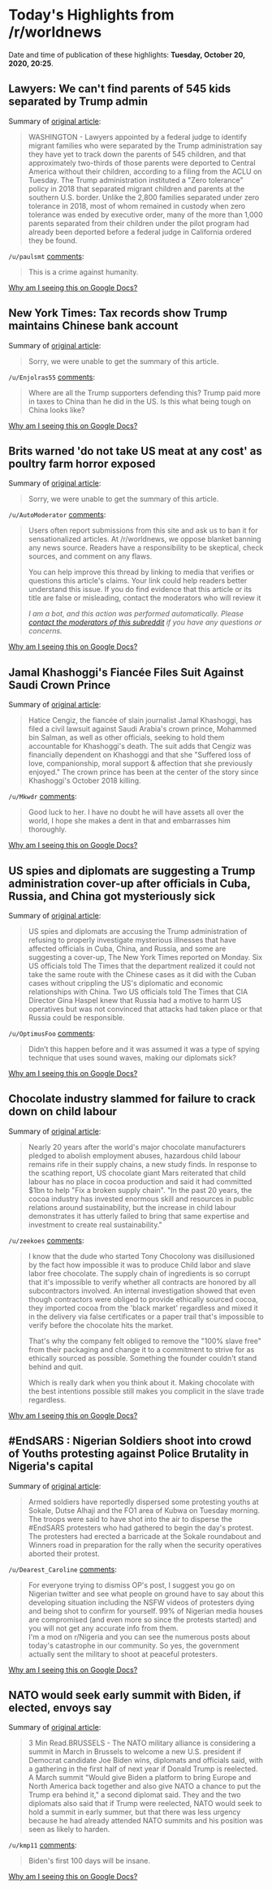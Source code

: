 # Today's Highlights from /r/worldnews

Date and time of publication of these highlights: **Tuesday, October 20, 2020, 20:25**.

## Lawyers: We can't find parents of 545 kids separated by Trump admin

Summary of [original article](https://www.nbcnews.com/politics/immigration/lawyers-say-they-can-t-find-parents-545-migrant-children-n1244066):

> WASHINGTON - Lawyers appointed by a federal judge to identify migrant families who were separated by the Trump administration say they have yet to track down the parents of 545 children, and that approximately two-thirds of those parents were deported to Central America without their children, according to a filing from the ACLU on Tuesday. The Trump administration instituted a "Zero tolerance" policy in 2018 that separated migrant children and parents at the southern U.S. border. Unlike the 2,800 families separated under zero tolerance in 2018, most of whom remained in custody when zero tolerance was ended by executive order, many of the more than 1,000 parents separated from their children under the pilot program had already been deported before a federal judge in California ordered they be found.

`/u/paulsmt` [comments](https://www.reddit.com/r/worldnews/comments/jf1z7s/lawyers_we_cant_find_parents_of_545_kids/):

> This is a crime against humanity.

[Why am I seeing this on Google Docs?](https://docs.google.com/document/d/1Dc6We63vOXIZsc0op-Bt4abqkYjXzOigalQqFxmvvbM/edit?usp=sharing)

## New York Times: Tax records show Trump maintains Chinese bank account

Summary of [original article](https://www.cnn.com/2020/10/20/politics/trump-china-taxes-financial-records/index.html):

> Sorry, we were unable to get the summary of this article.

`/u/Enjolras55` [comments](https://www.reddit.com/r/worldnews/comments/jf3346/new_york_times_tax_records_show_trump_maintains/):

> Where are all the Trump supporters defending this?  Trump paid more in taxes to China than he did in the US. Is this what being tough on China looks like?

[Why am I seeing this on Google Docs?](https://docs.google.com/document/d/1Dc6We63vOXIZsc0op-Bt4abqkYjXzOigalQqFxmvvbM/edit?usp=sharing)

## Brits warned 'do not take US meat at any cost' as poultry farm horror exposed

Summary of [original article](https://www.mirror.co.uk/news/us-news/brits-warned-do-not-take-22872542?utm_source=twitter.com&utm_medium=social&utm_campaign=sharebar):

> Sorry, we were unable to get the summary of this article.

`/u/AutoModerator` [comments](https://www.reddit.com/r/worldnews/comments/jev8wk/brits_warned_do_not_take_us_meat_at_any_cost_as/):

> Users often report submissions from this site and ask us to ban it for sensationalized articles. At /r/worldnews, we oppose blanket banning any news source. Readers have a responsibility to be skeptical, check sources, and comment on any flaws.
> 
> You can help improve this thread by linking to media that verifies or questions this article's claims. Your link could help readers better understand this issue. If you do find evidence that this article or its title are false or misleading, contact the moderators who will review it
> 
> *I am a bot, and this action was performed automatically. Please [contact the moderators of this subreddit](/message/compose/?to=/r/worldnews) if you have any questions or concerns.*

[Why am I seeing this on Google Docs?](https://docs.google.com/document/d/1Dc6We63vOXIZsc0op-Bt4abqkYjXzOigalQqFxmvvbM/edit?usp=sharing)

## Jamal Khashoggi's Fiancée Files Suit Against Saudi Crown Prince

Summary of [original article](https://www.thewrap.com/jamal-khashoggi-fiancee-sues-saudi-arabia-crown-prince-mohammed-bin-salman/):

> Hatice Cengiz, the fiancée of slain journalist Jamal Khashoggi, has filed a civil lawsuit against Saudi Arabia's crown prince, Mohammed bin Salman, as well as other officials, seeking to hold them accountable for Khashoggi's death. The suit adds that Cengiz was financially dependent on Khashoggi and that she "Suffered loss of love, companionship, moral support & affection that she previously enjoyed." The crown prince has been at the center of the story since Khashoggi's October 2018 killing.

`/u/Mkwdr` [comments](https://www.reddit.com/r/worldnews/comments/jerzqh/jamal_khashoggis_fiancée_files_suit_against_saudi/):

> Good luck to her. I have no doubt he will have assets all over the world,  I hope she makes a dent in that and  embarrasses him thoroughly.

[Why am I seeing this on Google Docs?](https://docs.google.com/document/d/1Dc6We63vOXIZsc0op-Bt4abqkYjXzOigalQqFxmvvbM/edit?usp=sharing)

## US spies and diplomats are suggesting a Trump administration cover-up after officials in Cuba, Russia, and China got mysteriously sick

Summary of [original article](https://www.businessinsider.com/us-spies-diplomats-mysteriously-sick-suggest-coverup-2020-10):

> US spies and diplomats are accusing the Trump administration of refusing to properly investigate mysterious illnesses that have affected officials in Cuba, China, and Russia, and some are suggesting a cover-up, The New York Times reported on Monday. Six US officials told The Times that the department realized it could not take the same route with the Chinese cases as it did with the Cuban cases without crippling the US's diplomatic and economic relationships with China. Two US officials told The Times that CIA Director Gina Haspel knew that Russia had a motive to harm US operatives but was not convinced that attacks had taken place or that Russia could be responsible.

`/u/OptimusFoo` [comments](https://www.reddit.com/r/worldnews/comments/jevjym/us_spies_and_diplomats_are_suggesting_a_trump/):

> Didn’t this happen before and it was assumed it was a type of spying technique that uses sound waves, making our diplomats sick?

[Why am I seeing this on Google Docs?](https://docs.google.com/document/d/1Dc6We63vOXIZsc0op-Bt4abqkYjXzOigalQqFxmvvbM/edit?usp=sharing)

## Chocolate industry slammed for failure to crack down on child labour

Summary of [original article](https://www.theguardian.com/global-development/2020/oct/20/chocolate-industry-slammed-for-failure-to-crack-down-on-child-labour):

> Nearly 20 years after the world's major chocolate manufacturers pledged to abolish employment abuses, hazardous child labour remains rife in their supply chains, a new study finds. In response to the scathing report, US chocolate giant Mars reiterated that child labour has no place in cocoa production and said it had committed $1bn to help "Fix a broken supply chain". "In the past 20 years, the cocoa industry has invested enormous skill and resources in public relations around sustainability, but the increase in child labour demonstrates it has utterly failed to bring that same expertise and investment to create real sustainability."

`/u/zeekoes` [comments](https://www.reddit.com/r/worldnews/comments/jepbkk/chocolate_industry_slammed_for_failure_to_crack/):

> I know that the dude who started Tony Chocolony was disillusioned by the fact how impossible it was to produce Child labor and slave labor free chocolate. The supply chain of ingredients is so corrupt that it's impossible to verify whether all contracts are honored by all subcontractors involved. An internal investigation showed that even though contractors were obliged to provide ethically sourced cocoa, they imported cocoa from the 'black market' regardless and mixed it in the delivery via false certificates or a paper trail that's impossible to verify before the chocolate hits the market.
> 
> That's why the company felt obliged to remove the "100% slave free" from their packaging and change it to a commitment to strive for as ethically sourced as possible. Something the founder couldn't stand behind and quit.
> 
> Which is really dark when you think about it. Making chocolate with the best intentions possible still makes you complicit in the slave trade regardless.

[Why am I seeing this on Google Docs?](https://docs.google.com/document/d/1Dc6We63vOXIZsc0op-Bt4abqkYjXzOigalQqFxmvvbM/edit?usp=sharing)

## #EndSARS : Nigerian Soldiers shoot into crowd of Youths protesting against Police Brutality in Nigeria's capital

Summary of [original article](https://punchng.com/soldiers-disperse-endsars-protesters-in-kubwa-abuja/):

> Armed soldiers have reportedly dispersed some protesting youths at Sokale, Dutse Alhaji and the FO1 area of Kubwa on Tuesday morning. The troops were said to have shot into the air to disperse the #EndSARS protesters who had gathered to begin the day's protest. The protesters had erected a barricade at the Sokale roundabout and Winners road in preparation for the rally when the security operatives aborted their protest.

`/u/Dearest_Caroline` [comments](https://www.reddit.com/r/worldnews/comments/jeximb/endsars_nigerian_soldiers_shoot_into_crowd_of/):

> For everyone trying to dismiss OP's post, I suggest you go on Nigerian twitter and see what people on ground have to say about this developing situation including the NSFW videos of protesters dying and being shot to confirm for yourself. 99% of Nigerian media houses are compromised (and even more so since the protests started) and you will not get any accurate info from them.  
> I'm a mod on r/Nigeria and you can see the numerous posts about today's catastrophe in our community. So yes, the government actually sent the military to shoot at peaceful protesters.

[Why am I seeing this on Google Docs?](https://docs.google.com/document/d/1Dc6We63vOXIZsc0op-Bt4abqkYjXzOigalQqFxmvvbM/edit?usp=sharing)

## NATO would seek early summit with Biden, if elected, envoys say

Summary of [original article](https://www.reuters.com/article/us-usa-election-nato/nato-would-seek-early-summit-with-biden-if-elected-envoys-say-idUSKBN27514U):

> 3 Min Read.BRUSSELS - The NATO military alliance is considering a summit in March in Brussels to welcome a new U.S. president if Democrat candidate Joe Biden wins, diplomats and officials said, with a gathering in the first half of next year if Donald Trump is reelected. A March summit "Would give Biden a platform to bring Europe and North America back together and also give NATO a chance to put the Trump era behind it," a second diplomat said. They and the two diplomats also said that if Trump were reelected, NATO would seek to hold a summit in early summer, but that there was less urgency because he had already attended NATO summits and his position was seen as likely to harden.

`/u/kmp11` [comments](https://www.reddit.com/r/worldnews/comments/jem7vs/nato_would_seek_early_summit_with_biden_if/):

> Biden's first 100 days will be insane.

[Why am I seeing this on Google Docs?](https://docs.google.com/document/d/1Dc6We63vOXIZsc0op-Bt4abqkYjXzOigalQqFxmvvbM/edit?usp=sharing)

